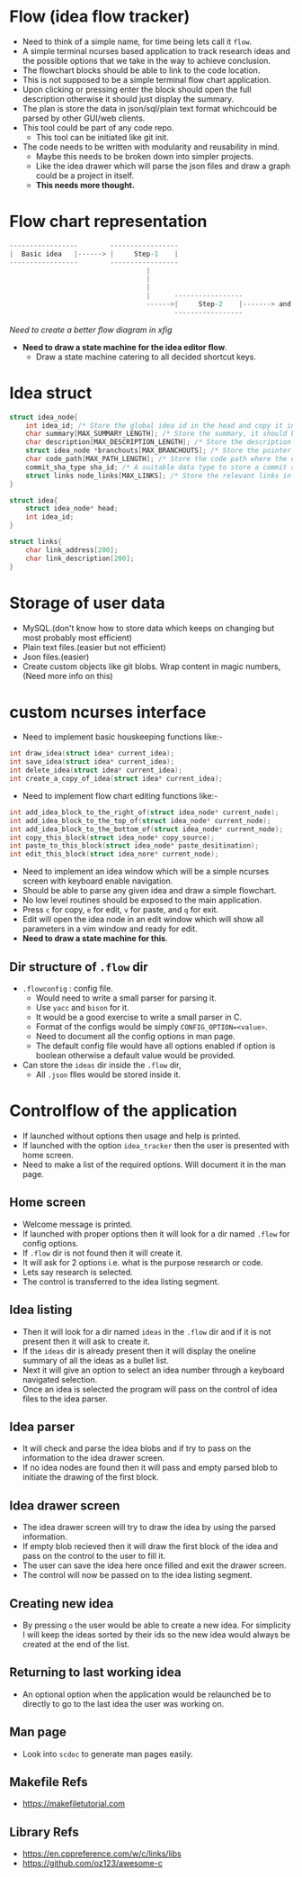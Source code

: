 # Flow (idea flow tracker)

- Need to think of a simple name, for time being lets call it `flow`.
- A simple terminal ncurses based application to track research ideas and the possible options
  that we take in the way to achieve conclusion.
- The flowchart blocks should be able to link to the code location. 
- This is not supposed to be a simple terminal flow chart application.
- Upon clicking or pressing enter the block should open the full description
  otherwise it should just display the summary.
- The plan is store the data in json/sql/plain text format whichcould be parsed by other GUI/web clients.
- This tool could be part of any code repo.
	- This tool can be initiated like git init.
- The code needs to be written with modularity and reusability in mind.
	- Maybe this needs to be broken down into simpler projects.
	- Like the idea drawer which will parse the json files and draw a graph
	  could be a project in itself.
	- **This needs more thought.**

# Flow chart representation
```c
-----------------        -----------------
|  Basic idea	|------> |     Step-1 	 |
-----------------        -----------------
                                  |
                                  |
                                  |
                                  |      -----------------
                                  ------>|     Step-2 	 |-------> and so on...
                                         ----------------- 
```
*Need to create a better flow diagram in xfig*

- **Need to draw a state machine for the idea editor flow**.
	- Draw a state machine catering to all decided shortcut keys.

# Idea struct

```c
struct idea_node{
	int idea_id; /* Store the global idea id in the head and copy it in the branchouts */
	char summary[MAX_SUMMARY_LENGTH]; /* Store the summary, it should be 80 chars long */
	char description[MAX_DESCRIPTION_LENGTH]; /* Store the description of the step */
	struct idea_node *branchouts[MAX_BRANCHOUTS]; /* Store the pointer to the branchout blocks */
	char code_path[MAX_PATH_LENGTH]; /* Store the code path where the editor can jump to */
	commit_sha_type sha_id; /* A suitable data type to store a commit sha which can be opened */
	struct links node_links[MAX_LINKS]; /* Store the relevant links in this array */
}

struct idea{
	struct idea_node* head;
	int idea_id;
}

struct links{
	char link_address[200];
	char link_description[200];
}
```
# Storage of user data

- MySQL.(don't know how to store data which keeps on changing but most probably most efficient)
- Plain text files.(easier but not efficient)
- Json files.(easier)
- Create custom objects like git blobs. Wrap content in magic numbers,(Need more info on this)

# custom ncurses interface

- Need to implement basic houskeeping functions like:-
```c
int draw_idea(struct idea* current_idea);
int save_idea(struct idea* current_idea);
int delete_idea(struct idea* current_idea);
int create_a_copy_of_idea(struct idea* current_idea);
```
- Need to implement flow chart editing functions like:-
```c
int add_idea_block_to_the_right_of(struct idea_node* current_node);
int add_idea_block_to_the_top_of(struct idea_node* current_node);
int add_idea_block_to_the_bottom_of(struct idea_node* current_node);
int copy_this_block(struct idea_node* copy_source);
int paste_to_this_block(struct idea_node* paste_desitination);
int edit_this_block(struct idea_nore* current_node);
```
- Need to implement an idea window which will be a simple ncurses screen with keyboard enable navigation.
- Should be able to parse any given idea and draw a simple flowchart.
- No low level routines should be exposed to the main application.
- Press `c` for copy, `e` for edit, `v` for paste, and `q` for exit.
- Edit will open the idea node in an edit window which will show all parameters in a
  vim window and ready for edit.
- **Need to draw a state machine for this**.

## Dir structure of `.flow` dir

- `.flowconfig` : config file.
	- Would need to write a small parser for parsing it.
	- Use `yacc` and `bison` for it.
	- It would be a good exercise to write a small parser in C.
	- Format of the configs would be simply `CONFIG_OPTION=<value>`.
	- Need to document all the config options in man page.
	- The default config file would have all options enabled if option is
	  boolean otherwise a default value would be provided.
- Can store the `ideas` dir inside the `.flow` dir,
	- All `.json` flles would be stored inside it.

# Controlflow of the application

- If launched without options then usage and help is printed.
- If launched with the option `idea_tracker` then the user is presented with home screen.
- Need to make a list of the required options. Will document it in the man page.

## Home screen
- Welcome message is printed.
- If launched with proper options then it will look for a dir named `.flow` for
  config options.
- If `.flow` dir is not found then it will create it.
- It will ask for 2 options i.e. what is the purpose research or code.
- Lets say research is selected.
- The control is transferred to the idea listing segment.

## Idea listing
- Then it will look for a dir named `ideas` in the `.flow` dir and if it is not present then it will ask to create it.
- If the `ideas` dir is already present then it will display the oneline summary of all the ideas as a bullet list.
- Next it will give an option to select an idea number through a keyboard navigated selection.
- Once an idea is selected the program will pass on the control of idea files to the idea parser.

## Idea parser
- It will check and parse the idea blobs and if try to pass on the information to the idea drawer screen.
- If no idea nodes are found then it will pass and empty parsed blob to initiate the drawing of the first block.

## Idea drawer screen
- The idea drawer screen will try to draw the idea by using the parsed information.
- If empty blob recieved then it will draw the first block of the idea and pass on the control to the user to fill it.
- The user can save the idea here once filled and exit the drawer screen.
- The control will now be passed on to the idea listing segment.

## Creating new idea
- By pressing `o` the user would be able to create a new idea. For simplicity I will keep the ideas sorted by their ids 
so the new idea would always be created at the end of the list.

## Returning to last working idea
- An optional option when the application would be relaunched be to directly to go to the last idea the user was working on.

## Man page
- Look into `scdoc` to generate man pages easily.

## Makefile Refs
- https://makefiletutorial.com

## Library Refs
- https://en.cppreference.com/w/c/links/libs
- https://github.com/oz123/awesome-c
